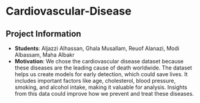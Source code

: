 # Cardiovascular-Disease

## Project Information
- **Students**: Aljazzi Alhassan, Ghala Musallam, Reuof Alanazi, Modi Albassam, Maha Albakr
- **Motivation**: We chose the cardiovascular disease dataset because these diseases are the leading cause of death worldwide. The dataset helps us create models for early detection, which could save lives. It includes important factors like age, cholesterol, blood pressure, smoking, and alcohol intake, making it valuable for analysis. Insights from this data could improve how we prevent and treat these diseases.


